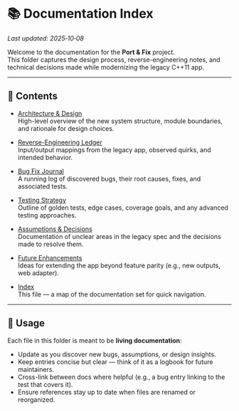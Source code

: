 # 📚 Documentation Index

_Last updated: 2025‑10‑08_

Welcome to the documentation for the **Port & Fix** project.  
This folder captures the design process, reverse-engineering notes, and technical decisions made while modernizing the legacy C++11 app.

---

## 📂 Contents

- [Architecture & Design](./architecture.md)  
  High-level overview of the new system structure, module boundaries, and rationale for design choices.

- [Reverse-Engineering Ledger](./reverse-engineering.md)  
  Input/output mappings from the legacy app, observed quirks, and intended behavior.

- [Bug Fix Journal](./bugs.md)  
  A running log of discovered bugs, their root causes, fixes, and associated tests.

- [Testing Strategy](./testing.md)  
  Outline of golden tests, edge cases, coverage goals, and any advanced testing approaches.

- [Assumptions & Decisions](./assumptions.md)  
  Documentation of unclear areas in the legacy spec and the decisions made to resolve them.

- [Future Enhancements](./future.md)  
  Ideas for extending the app beyond feature parity (e.g., new outputs, web adapter).

- [Index](./index.md)  
  This file — a map of the documentation set for quick navigation.

---

## 🧭 Usage

Each file in this folder is meant to be **living documentation**:
- Update as you discover new bugs, assumptions, or design insights.  
- Keep entries concise but clear — think of it as a logbook for future maintainers.  
- Cross-link between docs where helpful (e.g., a bug entry linking to the test that covers it).  
- Ensure references stay up to date when files are renamed or reorganized.  
